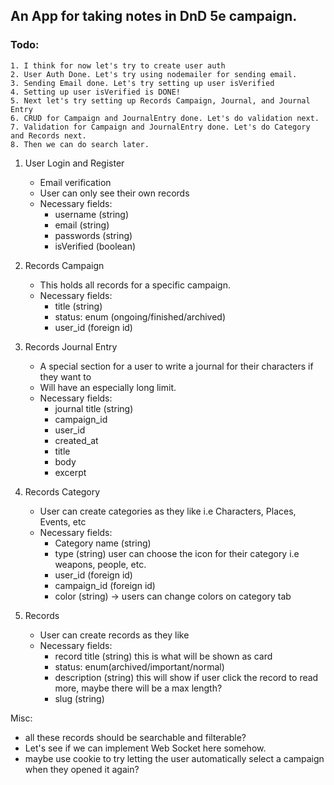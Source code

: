 ## An App for taking notes in DnD 5e campaign.

### Todo:

    1. I think for now let's try to create user auth
    2. User Auth Done. Let's try using nodemailer for sending email.
    3. Sending Email done. Let's try setting up user isVerified
    4. Setting up user isVerified is DONE!
    5. Next let's try setting up Records Campaign, Journal, and Journal Entry
    6. CRUD for Campaign and JournalEntry done. Let's do validation next.
    7. Validation for Campaign and JournalEntry done. Let's do Category and Records next.
    8. Then we can do search later.

1. User Login and Register

   - Email verification
   - User can only see their own records
   - Necessary fields:
     - username (string)
     - email (string)
     - passwords (string)
     - isVerified (boolean)

2. Records Campaign

   - This holds all records for a specific campaign.
   - Necessary fields:
     - title (string)
     - status: enum (ongoing/finished/archived)
     - user_id (foreign id)

3. Records Journal Entry
   - A special section for a user to write a journal for their characters if they want to
   - Will have an especially long limit.
   - Necessary fields:
     - journal title (string)
     - campaign_id
     - user_id
     - created_at
     - title
     - body
     - excerpt
4. Records Category

   - User can create categories as they like i.e Characters, Places, Events, etc
   - Necessary fields:
     - Category name (string)
     - type (string) user can choose the icon for their category i.e weapons, people, etc.
     - user_id (foreign id)
     - campaign_id (foreign id)
     - color (string) -> users can change colors on category tab

5. Records
   - User can create records as they like
   - Necessary fields:
     - record title (string) this is what will be shown as card
     - status: enum(archived/important/normal)
     - description (string) this will show if user click the record to read more, maybe there will be a max length?
     - slug (string)

Misc: 
- all these records should be searchable and filterable?
- Let's see if we can implement Web Socket here somehow. 
- maybe use cookie to try letting the user automatically select a campaign when they opened it again?
